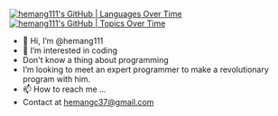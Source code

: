 [![hemang111's GitHub | Languages Over Time](https://stats.quine.sh/hemang111/languages-over-time?theme=dark)](https://quine.sh?utm_source=widgets&utm_campaign=hemang111)
[![hemang111's GitHub | Topics Over Time](https://stats.quine.sh/hemang111/topics-over-time?theme=dark)](https://quine.sh?utm_source=widgets&utm_campaign=hemang111)
- 👋 Hi, I’m @hemang111
- 👀 I’m interested in coding
- Don't know a thing about programming
- I’m looking to meet an expert programmer to make a revolutionary program with him.
- 📫 How to reach me ...
- Contact at hemangc37@gmail.com

<!---
hemang111/hemang111 is a ✨ special ✨ repository because its `README.md` (this file) appears on your GitHub profile.
You can click the Preview link to take a look at your changes.
--->
